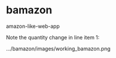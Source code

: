 # bamazon
amazon-like-web-app

Note the quantity change in line item 1:

.../bamazon/images/working_bamazon.png

